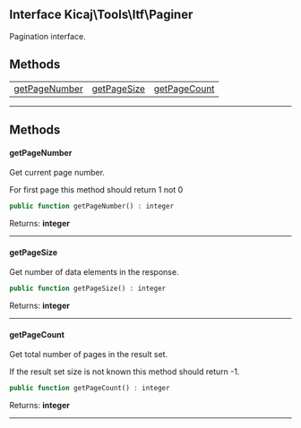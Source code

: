 ## Interface Kicaj\Tools\Itf\Paginer
Pagination interface.

## Methods

|                                  |                                  |                                  |
| -------------------------------- | -------------------------------- | -------------------------------- |
| [getPageNumber](#getpagenumber)  |   [getPageSize](#getpagesize)    |  [getPageCount](#getpagecount)   |

-------
## Methods
#### getPageNumber
Get current page number.

For first page this method should return 1 not 0
```php
public function getPageNumber() : integer
```

Returns: **integer**

-------
#### getPageSize
Get number of data elements in the response.
```php
public function getPageSize() : integer
```

Returns: **integer**

-------
#### getPageCount
Get total number of pages in the result set.

If the result set size is not known this method should return -1.
```php
public function getPageCount() : integer
```

Returns: **integer**

-------
